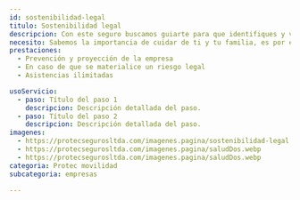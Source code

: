 ```yaml
---
id: sostenibilidad-legal
titulo: Sostenibilidad legal
descripcion: Con este seguro buscamos guiarte para que identifiques y verifiques el conveniente cumplimiento de las normas, revises los procesos e implementes mejoras para evitar riesgos de tipo legal en tu empresa. Este acompañamiento se brinda por medio de un equipo de abogados expertos en las siguientes áreas Laboral​, ​​Societario​​​, ​​Datos personales​​​, ​​Seguridad social​​​,​ ​Contractual, Propiedad intelectual ​​​​​
necesito: Sabemos la importancia de cuidar de ti y tu familia, es por ello que, te brindamos las mejores opciones que te permitirán disfrutar de los momentos más especiales de tu vida con tranquilidad.
prestaciones: 
  - Prevención y proyección de la empresa
  - En caso de que se materialice un riesgo legal
  - Asistencias ilimitadas

usoServicio:
  - paso: Título del paso 1
    descripcion: Descripción detallada del paso.
  - paso: Título del paso 2
    descripcion: Descripción detallada del paso.
imagenes:
  - https://protecsegurosltda.com/imagenes.pagina/sostenibilidad-legal.webp
  - https://protecsegurosltda.com/imagenes.pagina/saludDos.webp
  - https://protecsegurosltda.com/imagenes.pagina/saludDos.webp
categoria: Protec movilidad
subcategoria: empresas

---
```

